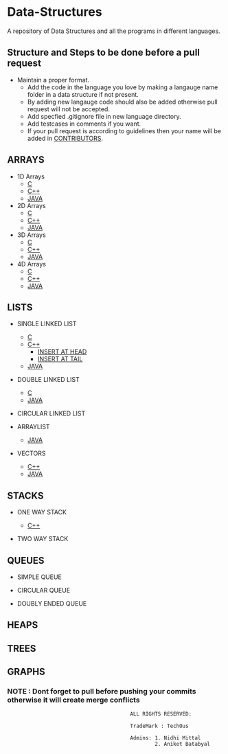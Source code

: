# Data-Structures

A repository of Data Structures and all the programs in different languages.

## Structure and Steps to be done before a pull request

* Maintain a proper format.
  * Add the code in the language you love by making a langauge name folder in a data structure if not present.
  * By adding new langauge code should also be added otherwise pull request will not be accepted.
  * Add specfied .gitignore file in new language directory.
  * Add testcases in comments if you want.
  * If your pull request is according to guidelines then your name will be added in [CONTRIBUTORS](CONTRIBUTORS.md).

## ARRAYS

* 1D Arrays
  * [C](ARRAYS/C/1DArrays.c)
  * [C++](ARRAYS/C++/1darrays.cpp)
  * [JAVA](ARRAYS/JAVA/oneDarray.java)
* 2D Arrays
  * [C](ARRAYS/C/2DArrays.c)
  * [C++](ARRAYS/C++/2darrays.cpp)
  * [JAVA](ARRAYS/JAVA/twoDarray.java)
* 3D Arrays
  * [C](ARRAYS/C/3DArrays.c)
  * [C++](ARRAYS/C++/3darrays.cpp)
  * [JAVA](ARRAYS/JAVA/threeDarray.java)
* 4D Arrays
  * [C](ARRAYS/C/4DArrays.c)
  * [C++](ARRAYS/C++/4darrays.cpp)
  * [JAVA](ARRAYS/JAVA/fourDarray.java)

## LISTS

* SINGLE LINKED LIST
  * [C](LISTS/SINGLE-LINKED-LIST/C/Main.c)
  * [C++](LISTS/SINGLE-LINKED-LIST/Cpp/Main.cpp)
    * [INSERT AT HEAD](LISTS/SINGLE-LINKED-LIST/Cpp/Insert_at_Head.cpp)
    * [INSERT AT TAIL](LISTS/SINGLE-LINKED-LIST/Cpp/Insert_at_Tail.cpp)
  * [JAVA](LISTS/SINGLE-LINKED-LIST/JAVA/Main.java)

* DOUBLE LINKED LIST
  * [C](LISTS/DOUBLE-LINKED-LIST/C/Main.c)
  * [JAVA](LISTS/DOUBLE-LINKED-LIST/JAVA/Main.java)

* CIRCULAR LINKED LIST

* ARRAYLIST
  * [JAVA](LISTS/ARRAYLIST/JAVA/arrayList.java)

* VECTORS
  * [C++](LISTS/VECTORS/C++/Main.cpp)
  * [JAVA](LISTS/VECTORS/JAVA/vectors.java)

## STACKS

* ONE WAY STACK
  * [C++](Stack/ONE-WAY-STACK/Cpp/anarchyMonkey-minimum_element_using_stack.cpp)

* TWO WAY STACK

## QUEUES

* SIMPLE QUEUE

* CIRCULAR QUEUE

* DOUBLY ENDED QUEUE

## HEAPS

## TREES

## GRAPHS

### NOTE : Dont forget to pull before pushing your commits otherwise it will create merge conflicts

                                            ALL RIGHTS RESERVED:

                                            TradeMark : TechOus

                                            Admins: 1. Nidhi Mittal
                                                    2. Aniket Batabyal
